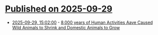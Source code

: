 # [Published on 2025-09-29](index.md)

* [2025-09-29, 15:02:00](https://soylentnews.org/article.pl?sid=25/09/28/0015236&from=rss) - [8,000 years of Human Activities Aave Caused Wild Animals to Shrink and Domestic Animals to Grow](https://soylentnews.org/article.pl?sid=25/09/28/0015236&from=rss)
